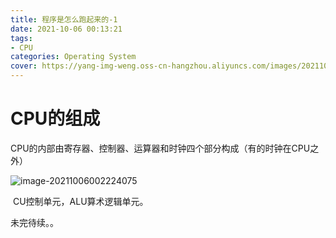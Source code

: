 ```yaml
---
title: 程序是怎么跑起来的-1
date: 2021-10-06 00:13:21
tags: 
- CPU
categories: Operating System
cover: https://yang-img-weng.oss-cn-hangzhou.aliyuncs.com/images/202110062246403.jpg
---
```


# CPU的组成

​		CPU的内部由寄存器、控制器、运算器和时钟四个部分构成（有的时钟在CPU之外）

![image-20211006002224075](https://yang-img-weng.oss-cn-hangzhou.aliyuncs.com/images/202110060022125.png)

​		CU控制单元，ALU算术逻辑单元。



未完待续。。
